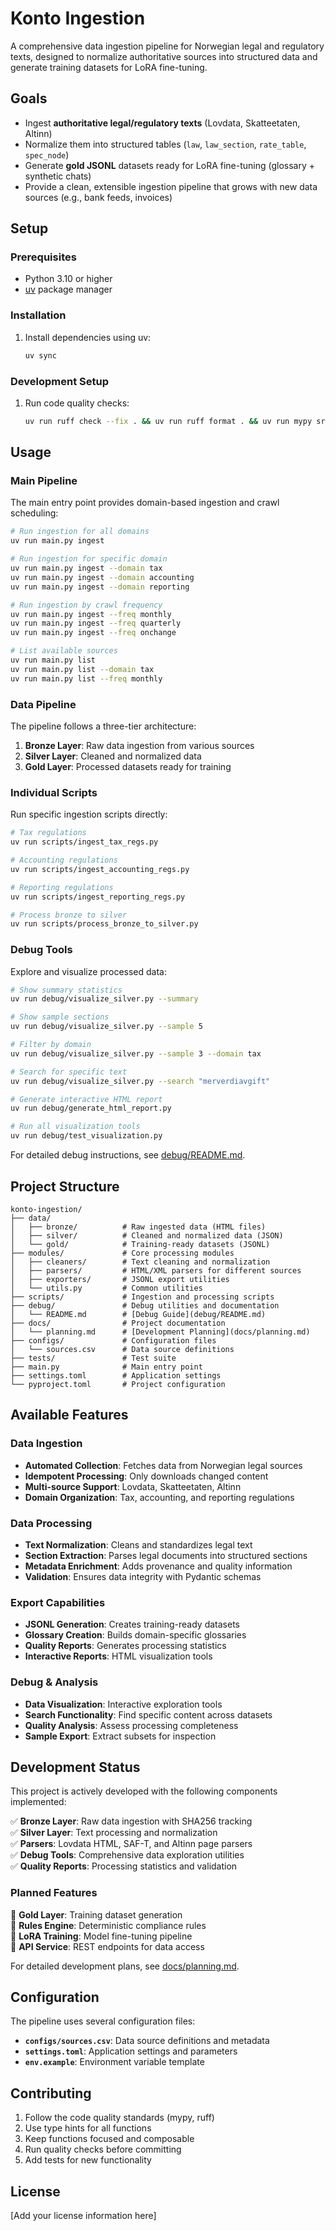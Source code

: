# Konto Ingestion

A comprehensive data ingestion pipeline for Norwegian legal and regulatory texts, designed to normalize authoritative sources into structured data and generate training datasets for LoRA fine-tuning.

## Goals

- Ingest **authoritative legal/regulatory texts** (Lovdata, Skatteetaten, Altinn)
- Normalize them into structured tables (`law`, `law_section`, `rate_table`, `spec_node`)
- Generate **gold JSONL** datasets ready for LoRA fine-tuning (glossary + synthetic chats)
- Provide a clean, extensible ingestion pipeline that grows with new data sources (e.g., bank feeds, invoices)

## Setup

### Prerequisites

- Python 3.10 or higher
- [uv](https://github.com/astral-sh/uv) package manager

### Installation


1. Install dependencies using uv:
   ```bash
   uv sync
   ```

### Development Setup

1. Run code quality checks:
   ```bash
   uv run ruff check --fix . && uv run ruff format . && uv run mypy src scripts && uv run ruff check .
   ```

## Usage

### Main Pipeline

The main entry point provides domain-based ingestion and crawl scheduling:

```bash
# Run ingestion for all domains
uv run main.py ingest

# Run ingestion for specific domain
uv run main.py ingest --domain tax
uv run main.py ingest --domain accounting
uv run main.py ingest --domain reporting

# Run ingestion by crawl frequency
uv run main.py ingest --freq monthly
uv run main.py ingest --freq quarterly
uv run main.py ingest --freq onchange

# List available sources
uv run main.py list
uv run main.py list --domain tax
uv run main.py list --freq monthly
```

### Data Pipeline

The pipeline follows a three-tier architecture:

1. **Bronze Layer**: Raw data ingestion from various sources
2. **Silver Layer**: Cleaned and normalized data
3. **Gold Layer**: Processed datasets ready for training

### Individual Scripts

Run specific ingestion scripts directly:

```bash
# Tax regulations
uv run scripts/ingest_tax_regs.py

# Accounting regulations
uv run scripts/ingest_accounting_regs.py

# Reporting regulations
uv run scripts/ingest_reporting_regs.py

# Process bronze to silver
uv run scripts/process_bronze_to_silver.py
```

### Debug Tools

Explore and visualize processed data:

```bash
# Show summary statistics
uv run debug/visualize_silver.py --summary

# Show sample sections
uv run debug/visualize_silver.py --sample 5

# Filter by domain
uv run debug/visualize_silver.py --sample 3 --domain tax

# Search for specific text
uv run debug/visualize_silver.py --search "merverdiavgift"

# Generate interactive HTML report
uv run debug/generate_html_report.py

# Run all visualization tools
uv run debug/test_visualization.py
```

For detailed debug instructions, see [debug/README.md](debug/README.md).

## Project Structure

```
konto-ingestion/
├── data/
│   ├── bronze/          # Raw ingested data (HTML files)
│   ├── silver/          # Cleaned and normalized data (JSON)
│   └── gold/            # Training-ready datasets (JSONL)
├── modules/             # Core processing modules
│   ├── cleaners/        # Text cleaning and normalization
│   ├── parsers/         # HTML/XML parsers for different sources
│   ├── exporters/       # JSONL export utilities
│   └── utils.py         # Common utilities
├── scripts/             # Ingestion and processing scripts
├── debug/               # Debug utilities and documentation
│   └── README.md        # [Debug Guide](debug/README.md)
├── docs/                # Project documentation
│   └── planning.md      # [Development Planning](docs/planning.md)
├── configs/             # Configuration files
│   └── sources.csv      # Data source definitions
├── tests/               # Test suite
├── main.py              # Main entry point
├── settings.toml        # Application settings
└── pyproject.toml       # Project configuration
```

## Available Features

### Data Ingestion
- **Automated Collection**: Fetches data from Norwegian legal sources
- **Idempotent Processing**: Only downloads changed content
- **Multi-source Support**: Lovdata, Skatteetaten, Altinn
- **Domain Organization**: Tax, accounting, and reporting regulations

### Data Processing
- **Text Normalization**: Cleans and standardizes legal text
- **Section Extraction**: Parses legal documents into structured sections
- **Metadata Enrichment**: Adds provenance and quality information
- **Validation**: Ensures data integrity with Pydantic schemas

### Export Capabilities
- **JSONL Generation**: Creates training-ready datasets
- **Glossary Creation**: Builds domain-specific glossaries
- **Quality Reports**: Generates processing statistics
- **Interactive Reports**: HTML visualization tools

### Debug & Analysis
- **Data Visualization**: Interactive exploration tools
- **Search Functionality**: Find specific content across datasets
- **Quality Analysis**: Assess processing completeness
- **Sample Export**: Extract subsets for inspection

## Development Status

This project is actively developed with the following components implemented:

✅ **Bronze Layer**: Raw data ingestion with SHA256 tracking  
✅ **Silver Layer**: Text processing and normalization  
✅ **Parsers**: Lovdata HTML, SAF-T, and Altinn page parsers  
✅ **Debug Tools**: Comprehensive data exploration utilities  
✅ **Quality Reports**: Processing statistics and validation  

### Planned Features

🔄 **Gold Layer**: Training dataset generation  
🔄 **Rules Engine**: Deterministic compliance rules  
🔄 **LoRA Training**: Model fine-tuning pipeline  
🔄 **API Service**: REST endpoints for data access  

For detailed development plans, see [docs/planning.md](docs/planning.md).

## Configuration

The pipeline uses several configuration files:

- **`configs/sources.csv`**: Data source definitions and metadata
- **`settings.toml`**: Application settings and parameters
- **`env.example`**: Environment variable template

## Contributing

1. Follow the code quality standards (mypy, ruff)
2. Use type hints for all functions
3. Keep functions focused and composable
4. Run quality checks before committing
5. Add tests for new functionality

## License

[Add your license information here]
